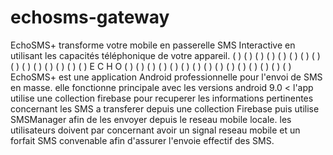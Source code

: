# echosms-gateway
EchoSMS+ transforme votre mobile en passerelle SMS Interactive en utilisant les capacités téléphonique de votre appareil.
               ( )     ( )     ( )
      ( )     (   )   (   )     ( )
   (   )   (     )   (     )   (   )
(     )   (       ) (       )   (     )
   E       C       H       O
(     )   (       ) (       )   (     )
   (   )   (     )   (     )   (   )
      ( )     (   )   (   )     ( )
               ( )     ( )     ( )
EchoSMS+ est une application Android professionnelle pour l'envoi de SMS en masse. elle fonctionne principale avec les versions
android 9.0 < l'app utilise une collection firebase pour recuperer les informations pertinentes concernant les SMS a transferer 
depuis une collection Firebase puis utilise SMSManager afin de les envoyer depuis le reseau mobile locale. les utilisateurs doivent
par concernant avoir un signal reseau mobile et un forfait SMS convenable afin d'assurer l'envoie effectif des SMS.
